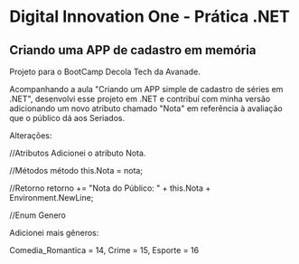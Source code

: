 # Digital Innovation One - Prática .NET

## Criando uma APP de cadastro em memória

Projeto para o BootCamp Decola Tech da Avanade.

Acompanhando a aula "Criando um APP simple de cadastro de séries em .NET",
desenvolvi esse projeto em .NET e contribuí com minha versão adicionando um
novo atributo chamado "Nota" em referência à avaliação que o público dá aos Seriados.

Alterações:

//Atributos
Adicionei o atributo Nota.

//Métodos
método this.Nota = nota;

//Retorno
retorno += "Nota do Público: " + this.Nota + Environment.NewLine;

//Enum Genero

Adicionei mais gêneros:

Comedia_Romantica = 14,
Crime = 15,
Esporte = 16
